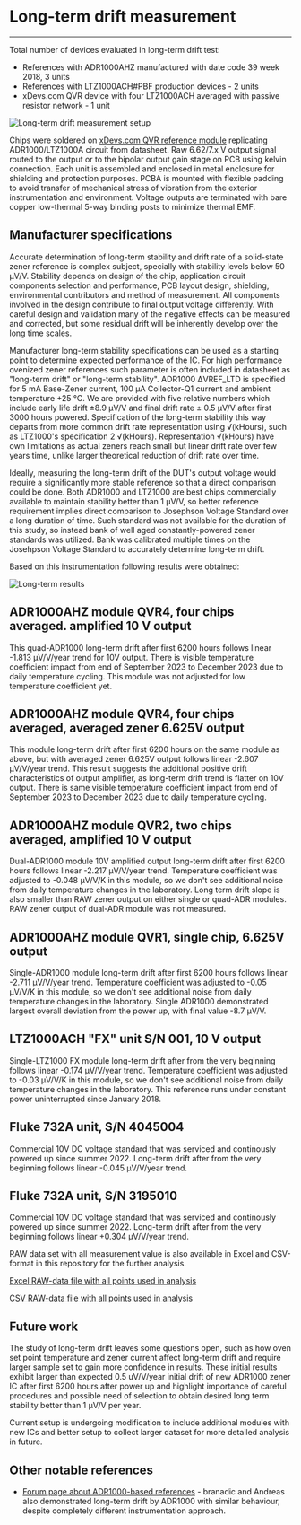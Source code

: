 # Long-term drift measurement
---

Total number of devices evaluated in long-term drift test:

* References with ADR1000AHZ manufactured with date code 39 week 2018, 3 units
* References with LTZ1000ACH#PBF production devices - 2 units
* xDevs.com QVR device with four LTZ1000ACH averaged with passive resistor network - 1 unit

![Long-term drift measurement setup](https://xdevs.com/doc/xDevs.com/QVRA/ltd_setup_chart_bk.png)

Chips were soldered on [xDevs.com QVR reference module](https://xdevs.com/article/qvr) replicating ADR1000/LTZ1000A circuit from datasheet. Raw 6.62/7.x V output signal routed to the output or to the bipolar output gain stage on PCB using kelvin connection. Each unit is assembled and enclosed in metal enclosure for shielding and protection purposes. PCBA is mounted with flexible padding to avoid transfer of mechanical stress of vibration from the exterior instrumentation and environment. Voltage outputs are terminated with bare copper low-thermal 5-way binding posts to minimize thermal EMF.

## Manufacturer specifications

Accurate determination of long-term stability and drift rate of a solid-state zener reference is complex subject, specially with stability levels below 50 &micro;V/V. Stability depends on design of the chip, application circuit components selection and performance, PCB layout design, shielding, environmental contributors and method of measurement. All components involved in the design contribute to final output voltage differently. With careful design and validation many of the negative effects can be measured and corrected, but some residual drift will be inherently develop over the long time scales. 

Manufacturer long-term stability specifications can be used as a starting point to determine expected performance of the IC. For high performance ovenized zener references such parameter is often included in datasheet as "long-term drift" or "long-term stability". ADR1000 &Delta;VREF_LTD is specified for 5 mA Base-Zener current, 100 &micro;A Collector-Q1 current and ambient temperature +25 &deg;C. We are provided with five relative numbers which include early life drift &plusmn;8.9 &micro;V/V and final drift rate &plusmn; 0.5 &micro;V/V after first 3000 hours powered. Specification of the long-term stability this way departs from more common drift rate representation using &Sqrt;(kHours), such as LTZ1000's specification 2 &Sqrt;(kHours). Representation &Sqrt;(kHours) have own limitations as actual zeners reach small but linear drift rate over few years time, unlike larger theoretical reduction of drift rate over time.

Ideally, measuring the long-term drift of the DUT's output voltage would require a significantly more stable reference so that a direct comparison could be done. Both ADR1000 and LTZ1000 are best chips commercially available to maintain stability better than 1 &micro;V/V, so better reference requirement implies direct comparison to Josephson Voltage Standard over a long duration of time. Such standard was not available for the duration of this study, so instead bank of well aged constantly-powered zener standards was utilized. Bank was calibrated multiple times on the Josehpson Voltage Standard to accurately determine long-term drift.

Based on this instrumentation following results were obtained:

![Long-term results](https://xdevs.com/doc/xDevs.com/QVRA/ltd_chart_10khrs_blk.png)

## ADR1000AHZ module QVR4, four chips averaged. amplified 10 V output

This quad-ADR1000 long-term drift after first 6200 hours follows linear -1.813 &micro;V/V/year trend for 10V output. There is visible temperature coefficient impact from end of September 2023 to December 2023 due to daily temperature cycling. This module was not adjusted for low temperature coefficient yet.

## ADR1000AHZ module QVR4, four chips averaged, averaged zener 6.625V output

This module long-term drift after first 6200 hours on the same module as above, but with averaged zener 6.625V output follows linear -2.607 &micro;V/V/year trend. This result suggests the additional positive drift characteristics of output amplifier, as long-term drift trend is flatter on 10V output. There is same visible temperature coefficient impact from end of September 2023 to December 2023 due to daily temperature cycling. 

## ADR1000AHZ module QVR2, two chips averaged, amplified 10 V output

Dual-ADR1000 module 10V amplified output long-term drift after first 6200 hours follows linear -2.217 &micro;V/V/year trend. Temperature coefficient was adjusted to -0.048 &micro;V/V/K in this module, so we don't see additional noise from daily temperature changes in the laboratory. Long term drift slope is also smaller than RAW zener output on either single or quad-ADR modules. RAW zener output of dual-ADR module was not measured.

## ADR1000AHZ module QVR1, single chip, 6.625V output

Single-ADR1000 module long-term drift after first 6200 hours follows linear -2.711 &micro;V/V/year trend. Temperature coefficient was adjusted to -0.05 &micro;V/V/K in this module, so we don't see additional noise from daily temperature changes in the laboratory. Single ADR1000 demonstrated largest overall deviation from the power up, with final value -8.7 &micro;V/V.

## LTZ1000ACH "FX" unit S/N 001, 10 V output

Single-LTZ1000 FX module long-term drift after from the very beginning follows linear -0.174 &micro;V/V/year trend. Temperature coefficient was adjusted to -0.03 &micro;V/V/K in this module, so we don't see additional noise from daily temperature changes in the laboratory. This reference runs under constant power uninterrupted since January 2018. 

## Fluke 732A unit, S/N 4045004

Commercial 10V DC voltage standard that was serviced and continously powered up since summer 2022. Long-term drift after from the very beginning follows linear -0.045 &micro;V/V/year trend. 

## Fluke 732A unit, S/N 3195010

Commercial 10V DC voltage standard that was serviced and continously powered up since summer 2022. Long-term drift after from the very beginning follows linear +0.304 &micro;V/V/year trend. 

RAW data set with all measurement value is also available in Excel and CSV-format in this repository for the further analysis. 

[Excel RAW-data file with all points used in analysis](https://xdevs.com/doc/xDevs.com/QVRA/ltd_data_cml.xlsx)

[CSV RAW-data file with all points used in analysis](https://xdevs.com/doc/xDevs.com/QVRA/ltd_data_samples.csv)

## Future work

The study of long-term drift leaves some questions open, such as how oven set point temperature and zener current affect long-term drift and require larger sample set to gain more confidence in results. These initial results exhibit larger than expected 0.5 uV/V/year initial drift of new ADR1000 zener IC after first 6200 hours after power up and highlight importance of careful procedures and possible need of selection to obtain desired long term stability better than 1 &micro;V/V per year. 

Current setup is undergoing modification to include additional modules with new ICs and better setup to collect larger dataset for more detailed analysis in future.

## Other notable references

* [Forum page about ADR1000-based references](https://www.eevblog.com/forum/metrology/lowest-drift-lowest-noise-voltage-reference/) - branadic and Andreas also demonstrated long-term drift by ADR1000 with similar behaviour, despite completely different instrumentation approach.